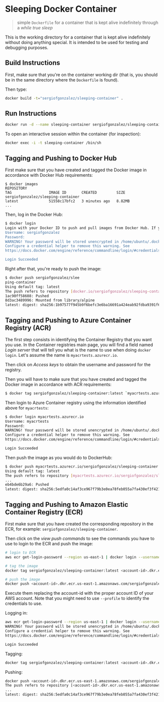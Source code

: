 # Sleeping Docker Container
> simple `Dockerfile` for a container that is kept alive indefinitely through a *while true sleep*

This is the working directory for a container that is kept alive indefinitely without doing anything special. It is intended to be used for testing and debugging purposes.

## Build Instructions

First, make sure that you're on the container working dir (that is, you should be in the same directory where the `Dockerfile` is found).

Then type:
```bash
docker build -t="sergiofgonzalez/sleeping-container" .
```

## Run Instructions

```bash
docker run -d --name sleeping-container sergiofgonzalez/sleeping-container
```

To open an interactive session within the container (for inspection):
```bash
docker exec -i -t sleeping-container /bin/sh
```

## Tagging and Pushing to Docker Hub

First make sure that you have created and tagged the Docker image in accordance with Docker Hub requirements:

```
$ docker images
REPOSITORY                                                                         TAG                 IMAGE ID       CREATED         SIZE
sergiofgonzalez/sleeping-container                                                 latest              51558c17bfc2   3 minutes ago   8.82MB
...
```

Then, log in the Docker Hub:

```bash
$ docker login
Login with your Docker ID to push and pull images from Docker Hub. If you don't have a Docker ID, head over to https://hub.docker.com to create one.
Username: sergiofgonzalez
Password:
WARNING! Your password will be stored unencrypted in /home/ubuntu/.docker/config.json.
Configure a credential helper to remove this warning. See
https://docs.docker.com/engine/reference/commandline/login/#credentials-store

Login Succeeded
```

Right after that, you're ready to push the image:

```bash
$ docker push sergiofgonzalez/slee
ping-container
Using default tag: latest
The push refers to repository [docker.io/sergiofgonzalez/sleeping-container]
1ac90ff58608: Pushed
8d3ac3489996: Mounted from library/alpine
latest: digest: sha256:1b97577f945b9f6befc3e6ba16691a424eab92fdba9391f6bbe3361c663fe2ab size: 739
```

## Tagging and Pushing to Azure Container Registry (ACR)

The first step consists in identifying the Container Registry that you want you use. In the Container registries main page, you will find a field named *Login server* that will tell you what is the name to use when doing `docker login`. Let's assume the name is `myacrtests.azurecr.io`.

Then click on *Access keys* to obtain the username and password for the registry.

Then you will have to make sure that you have created and tagged the Docker image in accordance with ACR requirements:

```bash
$ docker tag sergiofgonzalez/sleeping-container:latest `myacrtests.azurecr.io/sergiofgonzalez/sleeping-container:latest
```

Then login to Azure Container registry using the information identified above for `myacrtests`:
```bash
$ docker login myacrtests.azurecr.io
Username: myacrtests
Password:
WARNING! Your password will be stored unencrypted in /home/ubuntu/.docker/config.json.
Configure a credential helper to remove this warning. See
https://docs.docker.com/engine/reference/commandline/login/#credentials-store

Login Succeeded
```

Then push the image as you would do to DockerHub:

```bash
$ docker push myacrtests.azurecr.io/sergiofgonzalez/sleeping-container
Using default tag: latest
The push refers to repository [myacrtests.azurecr.io/sergiofgonzalez/sleeping-container]
...
eb4bde6b29a6: Pushed
latest: digest: sha256:5edfa0c14af3ce967f79b3e0ea78feb055a7fa430ef3f42149afcf05edd91c14 size: 2208
```

## Tagging and Pushing to Amazon Elastic Container Registry (ECR)

First make sure that you have created the corresponding repository in the ECR, for example: `sergiofgonzalez/sleeping-container`.

Then click on the *view push commands* to see the commands you have to use to login to the ECR and push the image:

```bash
# login to ECR
aws ecr get-login-password --region us-east-1 | docker login --username AWS --password-stdin <account-id>.dkr.ecr.us-east-1.amazonaws.com

# tag the image
docker tag sergiofgonzalez/sleeping-container:latest <account-id>.dkr.ecr.us-east-1.amazonaws.com/sergiofgonzalez/sleeping-container:latest

# push the image
docker push <account-id>.dkr.ecr.us-east-1.amazonaws.com/sergiofgonzalez/sleeping-container:latest
```

Execute them replacing the account-id with the proper account ID of your AWS account. Note that you might need to use `--profile` to identify the credentials to use.

Logging in:

```bash
aws ecr get-login-password --region us-east-1 | docker login --username AWS --password-stdin <account-id>.dkr.ecr.us-east-1.amazonaws.com
WARNING! Your password will be stored unencrypted in /home/ubuntu/.docker/config.json.
Configure a credential helper to remove this warning. See
https://docs.docker.com/engine/reference/commandline/login/#credentials-store

Login Succeeded
```

Tagging:
```bash
docker tag sergiofgonzalez/sleeping-container:latest <account-id>.dkr.ecr.us-east-1.amazonaws.com/sergiofgonzalez/sleeping-container:latest
```

Pushing:
```bash
docker push <account-id>.dkr.ecr.us-east-1.amazonaws.com/sergiofgonzalez/sleeping-container:latest
The push refers to repository [<account-id>.dkr.ecr.us-east-1.amazonaws.com/sergiofgonzalez/sleeping-container]
...
latest: digest: sha256:5edfa0c14af3ce967f79b3e0ea78feb055a7fa430ef3f42149afcf05edd91c14 size: 2208
```

